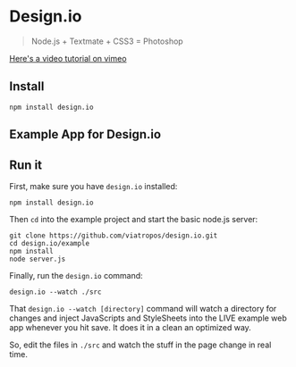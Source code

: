 # Design.io

> Node.js + Textmate + CSS3 = Photoshop

[Here's a video tutorial on vimeo](http://vimeo.com/31589739)

## Install

```
npm install design.io
```

## Example App for Design.io

## Run it

First, make sure you have `design.io` installed:

```
npm install design.io
```

Then `cd` into the example project and start the basic node.js server:

```
git clone https://github.com/viatropos/design.io.git
cd design.io/example
npm install
node server.js
```

Finally, run the `design.io` command:

```
design.io --watch ./src
```

That `design.io --watch [directory]` command will watch a directory for changes and inject JavaScripts and StyleSheets into the LIVE example web app whenever you hit save.  It does it in a clean an optimized way.

So, edit the files in `./src` and watch the stuff in the page change in real time.
